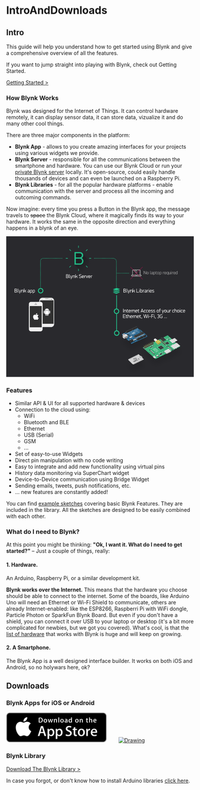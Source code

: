 # IntroAndDownloads

## Intro

This guide will help you understand how to get started using Blynk and give a comprehensive overview of all the features.

If you want to jump straight into playing with Blynk, check out Getting Started.   


[Getting Started &gt;](./#getting-started)

### How Blynk Works

Blynk was designed for the Internet of Things. It can control hardware remotely, it can display sensor data, it can store data, vizualize it and do many other cool things.

There are three major components in the platform:

* **Blynk App** - allows to you create amazing interfaces for your projects using various widgets we provide.
* **Blynk Server** - responsible for all the communications between the smartphone and hardware. You can use our Blynk Cloud or run your [private Blynk server](./#blynk-server) locally. It's open-source, could easily handle thousands of devices and can even be launched on a Raspberry Pi.
* **Blynk Libraries** - for all the popular hardware platforms - enable communication with the server and process all the incoming and outcoming commands.

Now imagine: every time you press a Button in the Blynk app, the message travels to ~~space~~ the Blynk Cloud, where it magically finds its way to your hardware. It works the same in the opposite direction and everything happens in a blynk of an eye.

![](.gitbook/assets/architecture.png)

### Features

* Similar API & UI for all supported hardware & devices
* Connection to the cloud using:
  * WiFi
  * Bluetooth and BLE
  * Ethernet
  * USB \(Serial\)
  * GSM
  * ...
* Set of easy-to-use Widgets
* Direct pin manipulation with no code writing
* Easy to integrate and add new functionality using virtual pins
* History data monitoring via SuperChart widget
* Device-to-Device communication using Bridge Widget
* Sending emails, tweets, push notifications, etc.
* ... new features are constantly added!

You can find [example sketches](https://github.com/blynkkk/blynk-library/tree/master/examples) covering basic Blynk Features. They are included in the library. All the sketches are designed to be easily combined with each other.

### What do I need to Blynk?

At this point you might be thinking: **"Ok, I want it. What do I need to get started?"** – Just a couple of things, really:

#### **1. Hardware**.

An Arduino, Raspberry Pi, or a similar development kit.

**Blynk works over the Internet.** This means that the hardware you choose should be able to connect to the internet. Some of the boards, like Arduino Uno will need an Ethernet or Wi-Fi Shield to communicate, others are already Internet-enabled: like the ESP8266, Raspberri Pi with WiFi dongle, Particle Photon or SparkFun Blynk Board. But even if you don't have a shield, you can connect it over USB to your laptop or desktop \(it's a bit more complicated for newbies, but we got you covered\). What's cool, is that the [list of hardware](./#supported-hardware) that works with Blynk is huge and will keep on growing.

#### **2. A Smartphone**.

The Blynk App is a well designed interface builder. It works on both iOS and Android, so no holywars here, ok?

## Downloads

### **Blynk Apps for iOS or Android** 

[![Drawing](.gitbook/assets/appstore-lrg.svg)](https://itunes.apple.com/us/app/blynk-control-arduino-raspberry/id808760481?ls=1&mt=8)        [![Drawing](https://play.google.com/intl/en_us/badges/images/apps/en-play-badge.png)](https://play.google.com/store/apps/details?id=cc.blynk)

### **Blynk Library** 

[Download The Blynk Library &gt;](https://github.com/blynkkk/blynk-library/releases/latest)

In case you forgot, or don't know how to install Arduino libraries [click here](http://www.arduino.cc/en/guide/libraries).

